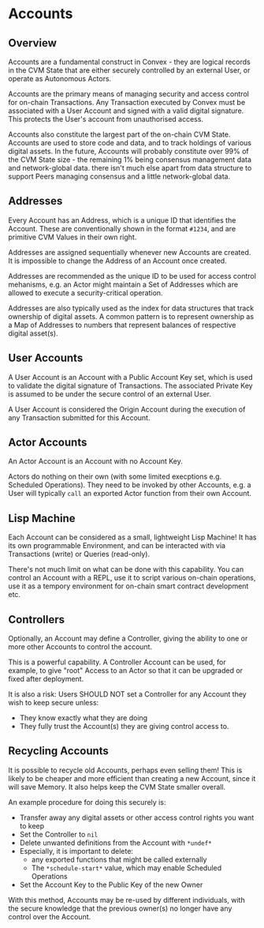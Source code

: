 # Accounts

## Overview

Accounts are a fundamental construct in Convex - they are logical records in the CVM State that are either securely controlled by an external User, or operate as Autonomous Actors.

Accounts are the primary means of managing security and access control for on-chain Transactions. Any Transaction executed by Convex must be associated with a User Account and signed with a valid digital signature. This protects the User's account from unauthorised access.

Accounts also constitute the largest part of the on-chain CVM State. Accounts are used to store code and data, and to track holdings of various digital assets. In the future, Accounts will probably constitute over 99% of the CVM State size - the remaining 1% being consensus management data and network-global data. there isn't much else apart from data structure to support Peers managing consensus and a little network-global data.

## Addresses

Every Account has an Address, which is a unique ID that identifies the Account. These are conventionally shown in the format `#1234`, and are primitive CVM Values in their own right.

Addresses are assigned sequentially whenever new Accounts are created. It is impossible to change the Address of an Account once created.

Addresses are recommended as the unique ID to be used for access control mehanisms, e.g. an Actor might maintain a Set of Addresses which are allowed to execute a security-critical operation.

Addresses are also typically used as the index for data structures that track ownership of digital assets. A common pattern is to represent ownership as a Map of Addresses to numbers that represent balances of respective digital asset(s).

## User Accounts

A User Account is an Account with a Public Account Key set, which is used to validate the digital signature of Transactions. The associated Private Key is assumed to be under the secure control of an external User. 

A User Account is considered the Origin Account during the execution of any Transaction submitted for this Account.

## Actor Accounts

An Actor Account is an Account with no Account Key.

Actors do nothing on their own (with some limited execptions e.g. Scheduled Operations). They need to be invoked by other Accounts, e.g. a User will typically `call` an exported Actor function from their own Account. 

## Lisp Machine

Each Account can be considered as a small, lightweight Lisp Machine! It has its own programmable Environment, and can be interacted with via Transactions (write) or Queries (read-only).

There's not much limit on what can be done with this capability. You can control an Account with a REPL, use it to script various on-chain operations, use it as a tempory environment for on-chain smart contract development etc.

## Controllers

Optionally, an Account may define a Controller, giving the ability to one or more other Accounts to control the account. 

This is a powerful capability. A Controller Account can be used, for example, to give "root" Access to an Actor so that it can be upgraded or fixed after deployment.

It is also a risk: Users SHOULD NOT set a Controller for any Account they wish to keep secure unless:
- They know exactly what they are doing
- They fully trust the Account(s) they are giving control access to.

## Recycling Accounts

It is possible to recycle old Accounts, perhaps even selling them! This is likely to be cheaper and more efficient than creating a new Account, since it will save Memory. It also helps keep the CVM State smaller overall.

An example procedure for doing this securely is:
- Transfer away any digital assets or other access control rights you want to keep
- Set the Controller to `nil`
- Delete unwanted definitions from the Account with `*undef*`
- Especially, it is important to delete:
  - any exported functions that might be called externally
  - The `*schedule-start*` value, which may enable Scheduled Operations
- Set the Account Key to the Public Key of the new Owner

With this method, Accounts may be re-used by different individuals, with the secure knowledge that the previous owner(s) no longer have any control over the Account. 
